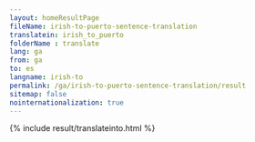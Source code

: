 ```yaml
---
layout: homeResultPage
fileName: irish-to-puerto-sentence-translation
translatein: irish_to_puerto
folderName : translate
lang: ga
from: ga
to: es
langname: irish-to
permalink: /ga/irish-to-puerto-sentence-translation/result
sitemap: false
nointernationalization: true
---
```

{% include result/translateinto.html %}

<script src="/js/result/translation.js" data-foldername="{{page.folderName}}" data-lang="{{page.lang}}"></script>
